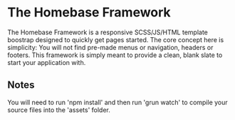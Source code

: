 # The Homebase Framework
The Homebase Framework is a responsive SCSS/JS/HTML template boostrap designed to quickly get pages started. The core concept here is simplicity: You will not find pre-made menus or navigation, headers or footers. This framework is simply meant to provide a clean, blank slate to start your application with.

## Notes
You will need to run 'npm install' and then run 'grun watch' to compile your source files into the 'assets' folder.